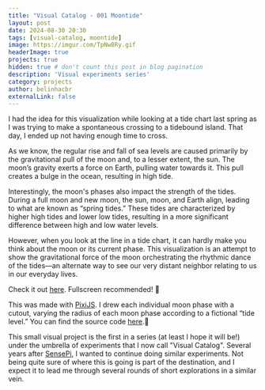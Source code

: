 ```yaml
---
title: "Visual Catalog - 001 Moontide"
layout: post
date: 2024-08-30 20:30
tags: [visual-catalog, moontide]
image: https://imgur.com/TpNw8Ry.gif
headerImage: true
projects: true
hidden: true # don't count this post in blog pagination
description: 'Visual experiments series'
category: projects
author: belinhacbr
externalLink: false
---
```

I had the idea for this visualization while looking at a tide chart last spring as I was trying to make a spontaneous crossing to a tidebound island. That day, I ended up not having enough time to cross.

As we know, the regular rise and fall of sea levels are caused primarily by the gravitational pull of the moon and, to a lesser extent, the sun. The moon’s gravity exerts a force on Earth, pulling water towards it. This pull creates a bulge in the ocean, resulting in high tide.

Interestingly, the moon's phases also impact the strength of the tides. During a full moon and new moon, the sun, moon, and Earth align, leading to what are known as “spring tides.” These tides are characterized by higher high tides and lower low tides, resulting in a more significant difference between high and low water levels.

However, when you look at the line in a tide chart, it can hardly make you think about the moon or its current phase. This visualization is an attempt to show the gravitational force of the moon orchestrating the rhythmic dance of the tides—an alternate way to see our very distant neighbor relating to us in our everyday lives.

Check it out [here](https://belinhacbr.xyz/visual-catalog/001-moontide/). Fullscreen recommended! 🌝

This was made with [PixiJS](https://pixijs.com/). I drew each individual moon phase with a cutout, varying the radius of each moon phase according to a fictional “tide level.” You can find the source code [here](https://github.com/belinhacbr/visual-catalog/).🌚

This small visual project is the first in a series (at least I hope it will be!) under the umbrella of experiments that I now call "Visual Catalog". Several years after [SensePi](https://belinhacbr.xyz/sensePi/), I wanted to continue doing similar experiments. Not being quite sure of where this is going is part of the destination, and I expect it to lead me through several rounds of short explorations in a similar vein.